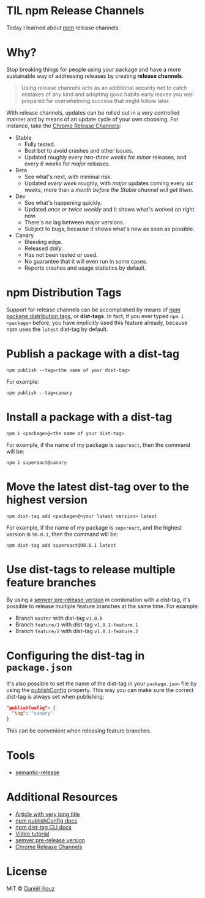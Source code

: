 # TIL npm Release Channels
Today I learned about [npm](https://www.npmjs.com) release
channels.

# Why?
Stop breaking things for people using your package and have
a more sustainable way of addressing releases by creating
**release channels**.

> Using release channels acts as an additional security net
to catch mistakes of any kind and adopting good habits early
leaves you well prepared for overwhelming success that might
follow later.

With release channels, updates can be rolled out in a very
controlled manner and by means of an update cycle of your
own choosing. For instance, take the [Chrome Release Channels](https://www.chromium.org/getting-involved/dev-channel):

- Stable
	* Fully tested.
	* Best bet to avoid crashes and other issues.
	* Updated roughly every _two-three weeks_ for _minor_ releases, and every _6 weeks_ for _major_ releases.
- Beta
	* See what's next, with minimal risk.
	* Updated _every week_ roughly, with _major_ updates coming every _six weeks_, more than a _month before the Stable channel will get them_.
- Dev
	* See what's happening quickly.
	* Updated _once or twice weekly_ and it shows what's worked on right now.
	* There's no lag between major versions.
	* Subject to bugs, because it shows what's new as soon as possible.
- Canary
 	* Bleeding edge.
	* Released _daily_.
	* Has not been tested or used.
	* No guarantee that it will even run in some cases.
	* Reports crashes and usage statistics by default.

# npm Distribution Tags
Support for release channels can be accomplished by means of
[npm package distribution tags](https://docs.npmjs.com/cli/dist-tag),
or **dist-tags**. In fact, if you ever typed `npm i <package>`
before, you have _implicitly_ used this feature already,
because npm uses the `latest` dist-tag by default.

# Publish a package with a dist-tag
```
npm publish --tag=<the name of your dist-tag>
```

For example:

```
npm publish --tag=canary
```

# Install a package with a dist-tag
```
npm i <package>@<the name of your dist-tag>
```

For example, if the name of my package is `supereact`,
then the command will be:

```
npm i supereact@canary
```

# Move the latest dist-tag over to the highest version
```
npm dist-tag add <package>@<your latest version> latest
```

For example, if the name of my package is `supereact`,
and the highest version is `98.0.1`, then the command will
be:

```
npm dist-tag add supereact@98.0.1 latest
```

# Use dist-tags to release multiple feature branches
By using a [semver pre-release version](http://semver.org/#spec-item-9)
in combination with a dist-tag, it's possible to release
multiple feature branches at the same time. For example:

- Branch `master` with dist-tag `v1.0.0`
- Branch `feature/1` with dist-tag `v1.0.1-feature.1`
- Branch `feature/2` with dist-tag `v1.0.1-feature.2`

# Configuring the dist-tag in `package.json`
It's also possible to set the name of the dist-tag in your
`package.json` file by using the [publishConfig](https://docs.npmjs.com/files/package.json#publishconfig)
property. This way you can make sure the correct dist-tag is
always set when publishing:

```json
"publishConfig": {
  "tag": "canary"
}
```

This can be convenient when releasing feature branches.

# Tools
- [semantic-release](https://github.com/semantic-release/semantic-release)

# Additional Resources
- [Article with very long title](https://blog.greenkeeper.io/one-simple-trick-for-javascript-package-maintainers-to-avoid-breaking-their-user-s-software-and-to-6edf06dc5617)
- [npm publishConfig docs](https://docs.npmjs.com/files/package.json#publishconfig)
- [npm dist-tag CLI docs](https://docs.npmjs.com/cli/dist-tag)
- [Video tutorial](https://www.youtube.com/watch?v=FjVS1U1cdXM)
- [semver pre-release version](http://semver.org/#spec-item-9)
- [Chrome Release Channels](https://www.chromium.org/getting-involved/dev-channel)

# License
MIT © [Daniël Illouz](https://github.com/danillouz)
